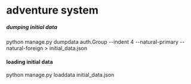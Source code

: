 # adventure system

##### dumping initial data

python manage.py dumpdata auth.Group --indent 4 --natural-primary --natural-foreign > initial_data.json

#### loading initial data

python manage.py loaddata initial_data.json